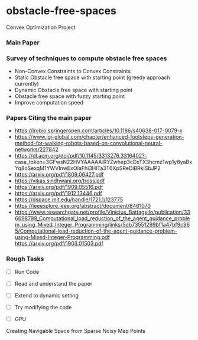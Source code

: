 # obstacle-free-spaces
Convex Optimization Project

### Main Paper

### Survey of techniques to compute obstacle free spaces

- Non-Convex Constraints to Convex Constraints
- Static Obstacle free space with starting point (greedy approach currently)
- Dynamic Obstacle free space with starting point
- Obstacle free space with fuzzy starting point
- Improve computation speed


### Papers Citing the main paper
- https://jrobio.springeropen.com/articles/10.1186/s40638-017-0079-x
- https://www.igi-global.com/chapter/enhanced-footsteps-generation-method-for-walking-robots-based-on-convolutional-neural-networks/227842
- https://dl.acm.org/doi/pdf/10.1145/3313276.3316402?- casa_token=3GFwsN22HVYAAAAA:RYZwhep3cDxTX3hcmz1wp1y8yaBxYq8oSexqM1YWVInwExOIaFhi3HlTa3T6XpSReDiBRklSbJP2
- https://arxiv.org/pdf/1809.06427.pdf
- https://vikas.sindhwani.org/tross.pdf
- https://arxiv.org/pdf/1909.05516.pdf
- https://arxiv.org/pdf/1912.13446.pdf
- https://dspace.mit.edu/handle/1721.1/123775
- https://ieeexplore.ieee.org/abstract/document/8461070
- https://www.researchgate.net/profile/Vinicius_Battagello/publication/336698799_Computational_load_reduction_of_the_agent_guidance_problem_using_Mixed_Integer_Programming/links/5db73551299bf1a47bf9c965/Computational-load-reduction-of-the-agent-guidance-problem-using-Mixed-Integer-Programming.pdf
https://arxiv.org/pdf/1903.01503.pdf

### Rough Tasks
- [ ] Run Code
- [ ] Read and understand the paper
- [ ] Extend to dynamic setting
- [ ] Try modifying the code
- [ ] GPU


Creating Navigable Space from Sparse Noisy Map Points

